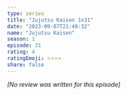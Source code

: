 ```yaml
---
type: series
title: "Jujutsu Kaisen 1x31"
date: "2023-09-07T21:48:32"
name: "Jujutsu Kaisen"
season: 1
episode: 31
rating: 4
ratingEmoji: ⭐️⭐️⭐️⭐️
share: false
---
```


*[No review was written for this episode]*
